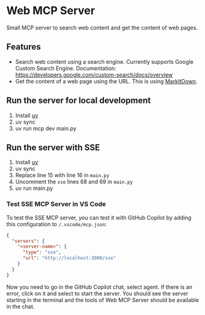 # Web MCP Server

Small MCP server to search web content and get the content of web pages.

## Features
- Search web content using a search engine. Currently supports Google Custom Search Engine. Documentation: https://developers.google.com/custom-search/docs/overview
- Get the content of a web page using the URL. This is using [MarkItDown](https://github.com/microsoft/markitdown).

## Run the server for local development

1. Install [uv](https://docs.astral.sh/uv/getting-started/installation/)
2. uv sync
3. uv run mcp dev main.py

## Run the server with SSE

1. Install [uv](https://docs.astral.sh/uv/getting-started/installation/)
2. uv sync
3. Replace line 15 with line 16 in `main.py`
4. Uncomment the `sse` lines 68 and 69 in `main.py`
5. uv run main.py

### Test SSE MCP Server in VS Code

To test the SSE MCP server, you can test it with GitHub Copilot by adding this configuration to `/.vscode/mcp.json`:

```json
{
  "servers": {
    "<server-name>": {
      "type": "sse",
      "url": "http://localhost:3000/sse"
    }
  }
}
```

Now you need to go in the GitHub Copilot chat, select agent. If there is an error, click on it and select to start the server. You should see the server starting in the terminal and the tools of Web MCP Server should be available in the chat.
